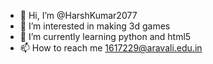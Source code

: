 - 👋 Hi, I’m @HarshKumar2077
- 👀 I’m interested in making 3d games
- 🌱 I’m currently learning python and html5
- 📫 How to reach me 1617229@aravali.edu.in
